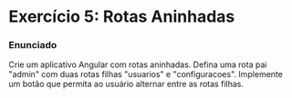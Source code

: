 # Exercício 5: Rotas Aninhadas
### Enunciado  
Crie um aplicativo Angular com rotas aninhadas. Defina uma rota pai "admin" com duas rotas filhas "usuarios" e "configuracoes". Implemente um botão que permita ao usuário alternar entre as rotas filhas.